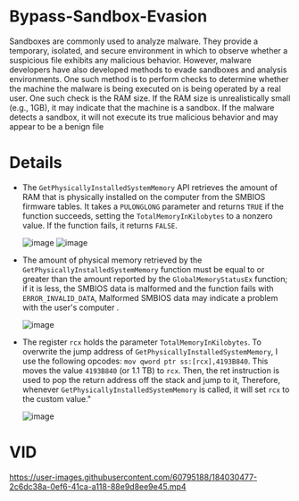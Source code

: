 # Bypass-Sandbox-Evasion

Sandboxes are commonly used to analyze malware. They provide a temporary, isolated, and secure environment in which to observe whether a suspicious file exhibits any malicious behavior. However, malware developers have also developed methods to evade sandboxes and analysis environments. One such method is to perform checks to determine whether the machine the malware is being executed on is being operated by a real user. One such check is the RAM size. If the RAM size is unrealistically small (e.g., 1GB), it may indicate that the machine is a sandbox. If the malware detects a sandbox, it will not execute its true malicious behavior and may appear to be a benign file

# Details

* The ``GetPhysicallyInstalledSystemMemory`` API retrieves the amount of RAM that is physically installed on the computer from the SMBIOS firmware tables. It takes a ``PULONGLONG`` parameter and returns ``TRUE`` if the function succeeds, setting the ``TotalMemoryInKilobytes`` to a nonzero value. If the function fails, it returns ``FALSE``.
 
  ![image](https://user-images.githubusercontent.com/60795188/184276948-519eebf4-04b8-4efe-b5ad-846db7947ac9.png)
  ![image](https://user-images.githubusercontent.com/60795188/184352373-7672957c-aba6-481e-8d66-c3954391f44f.png)

* The amount of physical memory retrieved by the ```GetPhysicallyInstalledSystemMemory``` function must be equal to or greater than the amount reported by the ```GlobalMemoryStatusEx``` function; if it is less, the SMBIOS data is malformed and the function fails with ```ERROR_INVALID_DATA```, Malformed SMBIOS data may indicate a problem with the user's computer .

  ![image](https://user-images.githubusercontent.com/60795188/184278957-1a50b12b-7113-4296-ade7-ba5ec0c75348.png)

* The register ``rcx`` holds the parameter ``TotalMemoryInKilobytes``. To overwrite the jump address of ``GetPhysicallyInstalledSystemMemory``, I use the following opcodes: ``mov qword ptr ss:[rcx],4193B840``. This moves the value ``4193B840`` (or 1.1 TB) to ``rcx``. Then, the ret instruction is used to pop the return address off the stack and jump to it, Therefore, whenever ``GetPhysicallyInstalledSystemMemory`` is called, it will set ``rcx`` to the custom value."

  ![image](https://user-images.githubusercontent.com/60795188/184280098-474187ba-5979-4405-91e3-a3576e206925.png)

# VID 

   https://user-images.githubusercontent.com/60795188/184030477-2c6dc38a-0ef6-41ca-a118-88e9d8ee9e45.mp4
